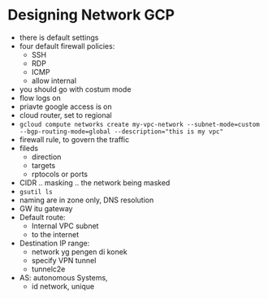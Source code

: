# Designing Network GCP

- there is default settings
- four default firewall policies:
    - SSH
    - RDP
    - ICMP
    - allow internal
- you should go with costum mode
- flow logs on
- priavte google access is on
- cloud router, set to regional
- ```gcloud compute networks create my-vpc-network --subnet-mode=custom --bgp-routing-mode=global --description="this is my vpc"```
- firewall rule, to govern the traffic
- fileds
    - direction
    - targets
    - rptocols or ports
- CIDR .. masking .. the network being masked
- ```gsutil ls ```
- naming are in zone only, DNS resolution
- GW itu gateway
- Default route:
    - Internal VPC subnet
    - to the internet
- Destination IP range:
    - network yg pengen di konek
    - specify VPN tunnel
    - tunnelc2e
- AS: autonomous Systems,
    - id network, unique
